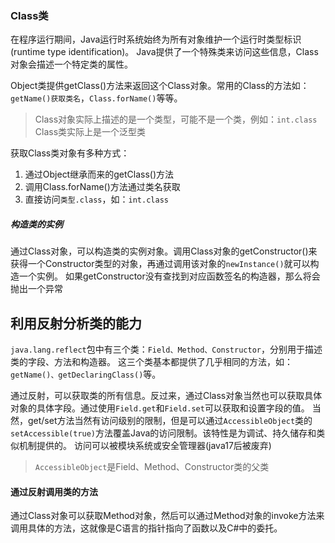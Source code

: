 ### Class类
在程序运行期间，Java运行时系统始终为所有对象维护一个运行时类型标识(runtime type identification)。
Java提供了一个特殊类来访问这些信息，Class对象会描述一个特定类的属性。

Object类提供getClass()方法来返回这个Class对象。常用的Class的方法如：`getName()获取类名`，`Class.forName()`等等。
>Class对象实际上描述的是一个类型，可能不是一个类，例如：`int.class`
>Class类实际上是一个泛型类

获取Class类对象有多种方式：
1. 通过Object继承而来的getClass()方法
2. 调用Class.forName()方法通过类名获取
3. 直接访问`类型.class`，如：`int.class`
##### 构造类的实例
通过Class对象，可以构造类的实例对象。调用Class对象的getConstructor()来获得一个Constructor类型的对象，再通过调用该对象的`newInstance()`就可以构造一个实例。
如果getConstructor没有查找到对应函数签名的构造器，那么将会抛出一个异常
## 利用反射分析类的能力
`java.lang.reflect`包中有三个类：`Field、Method、Constructor`，分别用于描述类的字段、方法和构造器。
这三个类基本都提供了几乎相同的方法，如：`getName()、getDeclaringClass()`等。

通过反射，可以获取类的所有信息。反过来，通过Class对象当然也可以获取具体对象的具体字段。通过使用`Field.get`和`Field.set`可以获取和设置字段的值。
当然，get/set方法当然有访问级别的限制，但是可以通过`AccessibleObject`类的`setAccessible(true)`方法覆盖Java的访问限制。该特性是为调试、持久储存和类似机制提供的。
访问可以被模块系统或安全管理器(java17后被废弃)
>`AccessibleObject`是Field、Method、Constructor类的父类

#### 通过反射调用类的方法
通过Class对象可以获取Method对象，然后可以通过Method对象的invoke方法来调用具体的方法，这就像是C语言的指针指向了函数以及C#中的委托。
